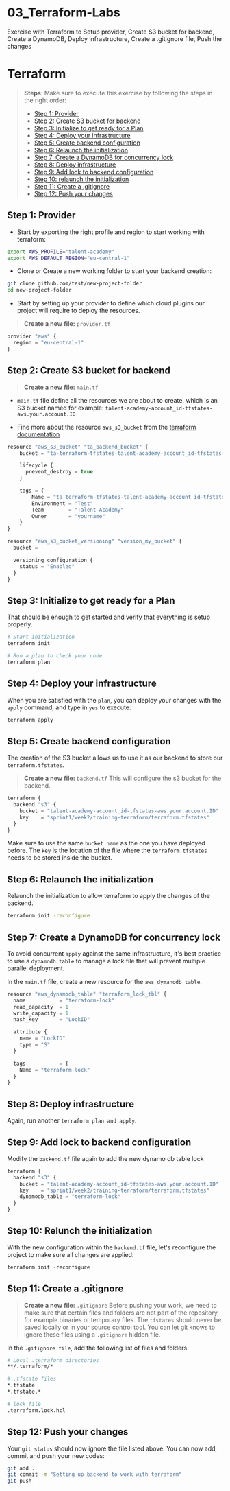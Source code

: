 # 03_Terraform-Labs
Exercise with Terraform to Setup provider, Create S3 bucket for backend, Create a DynamoDB, Deploy infrastructure, Create a .gitignore  file, Push the changes

# Terraform

> **Steps**:
Make sure to execute this exercise by following the steps in the right order:
> - [Step 1: Provider](#step1)
> - [Step 2: Create S3 bucket for backend](#step2)
> - [Step 3: Initialize to get ready for a Plan](#step3)
> - [Step 4: Deploy your infrastructure](#step4)
> - [Step 5: Create backend configuration](#step5)
> - [Step 6: Relaunch the initialization](#step6)
> - [Step 7: Create a DynamoDB for concurrency lock](#step7)
> - [Step 8: Deploy infrastructure](#step8)
> - [Step 9: Add lock to backend configuration](#step9)
> - [Step 10: relaunch the initialization](#step10)
> - [Step 11: Create a .gitignore](#step11)
> - [Step 12: Push your changes](#step12)

## <a name="step1"></a>Step 1: Provider

- Start by exporting the right profile and region to start working with terraform:
```sh
export AWS_PROFILE="talent-academy"
export AWS_DEFAULT_REGION="eu-central-1"
```

- Clone or Create a new working folder to start your backend creation:

```sh
git clone github.com/test/new-project-folder
cd new-project-folder
```

- Start by setting up your provider to define which cloud plugins our project will require to deploy the resources.

> **Create a new file:** `provider.tf`

```javascript
provider "aws" {
  region = "eu-central-1"
}
```

## <a name="step2"></a>Step 2: Create S3 bucket for backend

> **Create a new file:** `main.tf`
- `main.tf` file define all the resources we are about to create, which is an S3 bucket named for example: `talent-academy-account_id-tfstates-aws.your.account.ID`

- Fine more about the resource `aws_s3_bucket` from the [terraform documentation](https://registry.terraform.io/providers/hashicorp/aws/latest/docs/resources/s3_bucket)

```javascript
resource "aws_s3_bucket" "ta_backend_bucket" {
    bucket = "ta-terraform-tfstates-talent-academy-account_id-tfstates-aws.your.account.ID"

    lifecycle {
      prevent_destroy = true
    }

    tags = {
        Name = "ta-terraform-tfstates-talent-academy-account_id-tfstates-aws.your.account.ID"
        Environment = "Test"
        Team        = "Talent-Academy"
        Owner       = "yourname"
    }
}

resource "aws_s3_bucket_versioning" "version_my_bucket" {
  bucket = 

  versioning_configuration {
    status = "Enabled"
  }
}

```

## <a name="step3"></a>Step 3: Initialize to get ready for a Plan

That should be enough to get started and verify that everything is setup properly.

```sh
# Start initialization
terraform init

# Run a plan to check your code
terraform plan
```

## <a name="step4"></a>Step 4: Deploy your infrastructure

When you are satisfied with the `plan`, you can deploy your changes with the `apply` command, and type in `yes` to execute:

```sh
terraform apply
```

## <a name="step5"></a>Step 5: Create backend configuration

The creation of the S3 bucket allows us to use it as our backend to store our `terraform.tfstates`.

> **Create a new file:**  `backend.tf` 
This will configure the s3 bucket for the backend.

```javascript
terraform {
  backend "s3" {
    bucket = "talent-academy-account_id-tfstates-aws.your.account.ID"
    key    = "sprint1/week2/training-terraform/terraform.tfstates"
  }
}
```

Make sure to use the same `bucket name` as the one you have deployed before. The `key` is the location of the file where the `terraform.tfstates` needs to be stored inside the bucket.

## <a name="step6"></a>Step 6: Relaunch the initialization

Relaunch the initialization to allow terraform to apply the changes of the backend.

```sh
terraform init -reconfigure
```

## <a name="step7"></a>Step 7: Create a DynamoDB for concurrency lock

To avoid concurrent `apply` against the same infrastructure, it's best practice to use a `dynamodb table` to manage a lock file that will prevent multiple parallel deployment.

In the `main.tf` file, create a new resource for the `aws_dymanodb_table`.

```javascript
resource "aws_dynamodb_table" "terraform_lock_tbl" {
  name           = "terraform-lock"
  read_capacity  = 1
  write_capacity = 1
  hash_key       = "LockID"

  attribute {
    name = "LockID"
    type = "S"
  }

  tags           = {
    Name = "terraform-lock"
  }
}
```

## <a name="step8"></a>Step 8: Deploy infrastructure

Again, run another `terraform plan and apply`.

## <a name="step9"></a>Step 9: Add lock to backend configuration

Modify the `backend.tf` file again to add the new dynamo db table lock

```javascript
terraform {
  backend "s3" {
    bucket = "talent-academy-account_id-tfstates-aws.your.account.ID"
    key    = "sprint1/week2/training-terraform/terraform.tfstates"
    dynamodb_table = "terraform-lock"
  }
}
```

## <a name="step10"></a>Step 10: Relunch the initialization

With the new configuration within the `backend.tf` file, let's reconfigure the
project to make sure all changes are applied:

```javascript
terraform init -reconfigure
```

## <a name="step11"></a>Step 11: Create a .gitignore

> **Create a new file:** `.gitignore`
Before pushing your work, we need to make sure that certain files and folders are not part of the repository, for example binaries or temporary files. The `tfstates` should never be saved locally or in your source control tool. You can let git knows to ignore these files using a `.gitignore` hidden file.

In the `.gitignore file`, add the following list of files and folders

```sh
# Local .terraform directories
**/.terraform/*

# .tfstate files
*.tfstate
*.tfstate.*

# lock file
.terraform.lock.hcl
```

## <a name="step12"></a>Step 12: Push your changes

Your `git status` should now ignore the file listed above. You can now add, commit and push your new codes:
```sh
git add .
git commit -m "Setting up backend to work with terraform"
git push
```
